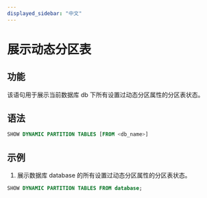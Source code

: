 ```yaml
---
displayed_sidebar: "中文"
---
```


# 展示动态分区表

## 功能

该语句用于展示当前数据库 db 下所有设置过动态分区属性的分区表状态。

## 语法

```sql
SHOW DYNAMIC PARTITION TABLES [FROM <db_name>]
```

## 示例

1. 展示数据库 database 的所有设置过动态分区属性的分区表状态。

```sql
SHOW DYNAMIC PARTITION TABLES FROM database;
```